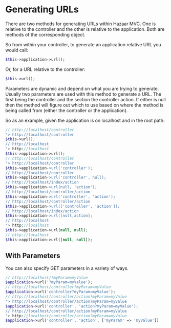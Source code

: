 # Generating URLs

There are two methods for generating URLs within Hazaar MVC. One is relative to the controller and the other is relative to the application. Both are methods of the corresponding object.

So from within your controller, to generate an application relative URL you would call:

```php
$this->application->url();
```

Or, for a URL relative to the controller:

```php
$this->url();
```

Parameters are dynamic and depend on what you are trying to generate. Usually two parameters are used with this method to generate a URL. The first being the controller and the section the controller action. If either is null then the method will figure out which to use based on where the method is being called from (either the controller or the application).

So as an example, given the application is on localhost and in the root path:

```php
// http://localhost/controller
"> http://localhost/controller
$this->url(); 
// http://localhost
"> http://localhost
$this->application->url();                              
// http://localhost/controller
"> http://localhost/controller
$this->application->url('controller');    
// http://localhost/controller              
$this->application->url('controller', null);
// http://localhost/index/action            
$this->application->url(null, 'action');                
// http://localhost/controller/action
$this->application->url('controller', 'action');       
// http://localhost/controller/action 
$this->application->url(['controller', 'action']);
// http://localhost/index/action
$this->application->url([null,action];
// http://localhost
"> http://localhost
$this->application->url(null, null);       
// http://localhost             
$this->application->url([null, null]);
```

## With Parameters

You can also specify GET parameters in a variety of ways.

```php
// http://localhost/?myParam=myValue
$application->url('?myParam=myValue');
// http://localhost/controller?myParam=myValue
$application->url('controller?myParam=myValue');                             
// http://localhost/controller/action?myParam=myValue
"> http://localhost/controller/action?myParam=myValue
$application->url('controller', 'action?myParam=myValue');                   
// http://localhost/controller/action?myParam=myValue
"> http://localhost/controller/action?myParam=myValue
$application->url('controller', 'action', ['myParam' => 'myValue'])
```